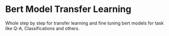 # Bert Model Transfer Learning
Whole step by step for transfer learning and fine tuning bert models for task like Q-A, Classifications and others.

